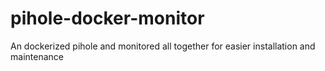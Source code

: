 # pihole-docker-monitor
An dockerized pihole and monitored all together for easier installation and maintenance
